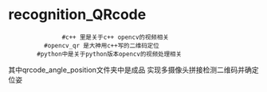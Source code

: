 # recognition_QRcode        
                   #c++ 里是关于c++ opencv的视频相关
              #opencv_qr 是大神用c++写的二维码定位
            #python中是关于python版本opencv的视频处理相关
  其中qrcode_angle_position文件夹中是成品 实现多摄像头拼接检测二维码并确定位姿
 

